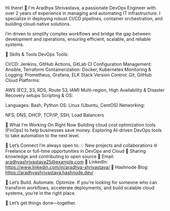 Hi there! 👋 I'm Aradhya Shrivastava, a passionate DevOps Engineer with over 2 years of experience in managing and automating IT infrastructure. I specialize in deploying robust CI/CD pipelines, container orchestration, and building cloud-native solutions.

I’m driven to simplify complex workflows and bridge the gap between development and operations, ensuring efficient, scalable, and reliable systems.

🔧 Skills & Tools
DevOps Tools:

CI/CD: Jenkins, GitHub Actions, GitLab CI
Configuration Management: Ansible, Terraform
Containerization: Docker, Kubernetes
Monitoring & Logging: Prometheus, Grafana, ELK Stack
Version Control: Git, GitHub
Cloud Platforms:

AWS (EC2, S3, RDS, Route 53, IAM)
Multi-region, High Availability & Disaster Recovery setups
Scripting & OS:

Languages: Bash, Python
OS: Linux (Ubuntu, CentOS)
Networking:

NFS, DNS, DHCP, TCP/IP, SSH, Load Balancers


🎯 What I’m Working On Right Now
Building cloud cost optimization tools (FinOps) to help businesses save money.
Exploring AI-driven DevOps tools to take automation to the next level.

🤝 Let’s Connect
I’m always open to:
💡 New projects and collaborations
🌐 Freelance or full-time opportunities in DevOps and Cloud
📢 Sharing knowledge and contributing to open source
📧 Email: aradhyashrivastava25@example.com
💼 LinkedIn: https://www.linkedin.com/in/aradhya-shrivastava/
📝 Hashnode Blog: https://aradhyashrivastava.hashnode.dev/

🌟 Let’s Build. Automate. Optimize.
If you’re looking for someone who can transform workflows, accelerate deployments, and build scalable cloud systems, you’re in the right place.

🚀 Let’s get things done—together.
